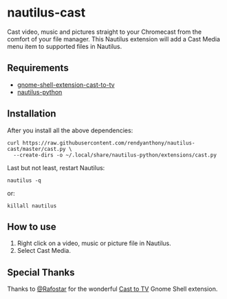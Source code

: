 # nautilus-cast
Cast video, music and pictures straight to your Chromecast from the comfort of your file manager. This Nautilus extension will add a Cast Media menu item to supported files in Nautilus.

## Requirements
* [gnome-shell-extension-cast-to-tv](https://github.com/Rafostar/gnome-shell-extension-cast-to-tv/)
* [nautilus-python](https://github.com/GNOME/nautilus-python/)

## Installation

After you install all the above dependencies:
```
curl https://raw.githubusercontent.com/rendyanthony/nautilus-cast/master/cast.py \
  --create-dirs -o ~/.local/share/nautilus-python/extensions/cast.py
```

Last but not least, restart Nautilus:
```
nautilus -q
```
or:
```
killall nautilus
```

## How to use
1. Right click on a video, music or picture file in Nautilus.
1. Select Cast Media. 

## Special Thanks
Thanks to [@Rafostar](https://github.com/Rafostar) for the wonderful [Cast to TV](https://github.com/Rafostar/gnome-shell-extension-cast-to-tv/) Gnome Shell extension.
